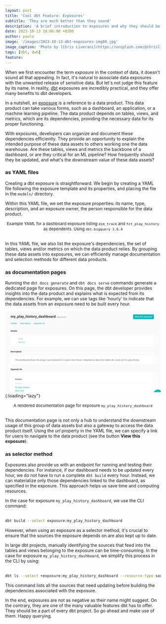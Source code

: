 ```yaml
---
layout: post
title: 'Cool dbt Feature: Exposures'
subtitle: 'They are much better than they sound'
description: 'A brief introduction to exposures and why they should be in every dbt project'
date: 2023-10-13 18:06:00 +0200
author: paulo
image: '/images/2023-10-13-dbt-exposures-img00.jpg'
image_caption: 'Photo by [Chris Liverani](https://unsplash.com/@chrisliverani?utm_content=creditCopyText&utm_medium=referral&utm_source=unsplash) on [Unsplash](https://unsplash.com/photos/dBI_My696Rk?utm_content=creditCopyText&utm_medium=referral&utm_source=unsplash)'
tags: [dbt, dwh]
feature:
---    
```


<!---
Photo by <a href="https://unsplash.com/@chrisliverani?utm_content=creditCopyText&utm_medium=referral&utm_source=unsplash">Chris Liverani</a> on <a href="https://unsplash.com/photos/dBI_My696Rk?utm_content=creditCopyText&utm_medium=referral&utm_source=unsplash">Unsplash</a>
  --->
  

When we first encounter the term *exposure* in the context of data, it doesn't sound all that appealing. In fact, it's natural to associate data exposures with the unwanted release of sensitive data. But let's not judge this feature by its name. In reality, [dbt](https://www.getdbt.com/) exposures are incredibly practical, and they offer many benefits to dbt developers. 

In a nutshell, an [exposure](https://docs.getdbt.com/docs/build/exposures) is a reference to a data product. This data product can take various forms, such as a dashboard, an application, or a machine learning pipeline. The data product depends on tables, views, and metrics, which are its dependencies, providing the necessary data for its proper functioning.

With exposures, developers can organize and document these dependencies efficiently. They provide an opportunity to explain the intended purpose of these data assets to others working one the data warehouse. Are these tables, views and metrics the backbone of a dashboard, or are they critical for an ML pipeline? How frequently should they be updated, and what's the downstream value of these data assets?

### as YAML files

Creating a dbt exposure is straightforward. We begin by creating a YAML file following the exposure template and its properties, and placing the file in the `models/` directory.

Within this YAML file, we set the exposure properties: its name, type, description, and an exposure owner, the person responsible for the data product.

<script src="https://gist.github.com/moralescastillo/14334eb41d3acb8fb006212398a90ae1.js"></script>
<font size="-1"><center><span> Example YAML for a dashboard exposure listing <code>dim_track</code> and <code>fct_play_history</code> as dependents. Using <code>dbt-bigquery 1.6.4</code>  </span></center></font>
<br>

<!---
https://gist.github.com/14334eb41d3acb8fb006212398a90ae1.git
-->

In this YAML file, we also list the exposure's dependencies, the set of tables, views and/or metrics on which the data product relies. By grouping these data assets into exposures, we can efficiently manage documentation and selection methods for different data products.

### as documentation pages

Running the `dbt docs generate` and `dbt docs serve` commands generate a dedicated page for exposures. On this page, the dbt developer provides insights into the data product and explains what is expected from its dependencies. For example, we can use tags like 'hourly' to indicate that the data assets from an exposure need to be built every hour.

![2023-10-13-dbt-exposures-img01](/images/2023-10-13-dbt-exposures-img01.jpg){:loading="lazy"}
<font size="-1"><center><span> A rendered documentation page for exposure <code>my_play_history_dashboard</code> </span></center></font>
<br>

This documentation page is not only a hub to understand the downstream usage of this group of data assets but also a gateway to access the data product itself. Using the *url* property in the YAML file, we can specify a link for users to navigate to the data product (see the button **View this exposure**).

### as selector method

Exposures also provide us with an endpoint for running and testing their dependencies. For instance, if our dashboard needs to be updated every hour, we do not have to run a complete `dbt build` every hour. Instead, we can materialize only those dependencies linked to the dashboard, as specified in the exposure. This approach helps us save time and computing resources.

In the case for exposure `my_play_history_dashboard`, we use the CLI command:

```bash

dbt build --select exposure:my_play_history_dashboard

```

However, when using an exposure as a selector method, it's crucial to ensure that the sources the exposure depends on are also kept up to date.

In large dbt projects, manually identifying the sources that feed into the tables and views belonging to the exposure can be time-consuming. In the case for exposure `my_play_history_dashboard`, we simplify this process in the CLI by using:

```bash

dbt ls --select +exposure:my_play_history_dashboard --resource-type source

```

This command lists all the sources that need updating before building the dependencies associated with the exposure.

In the end, exposures are not as negative as their name might suggest. On the contrary, they are one of the many valuable features dbt has to offer. They should be a part of every dbt project. So go ahead and make use of them. Happy querying.